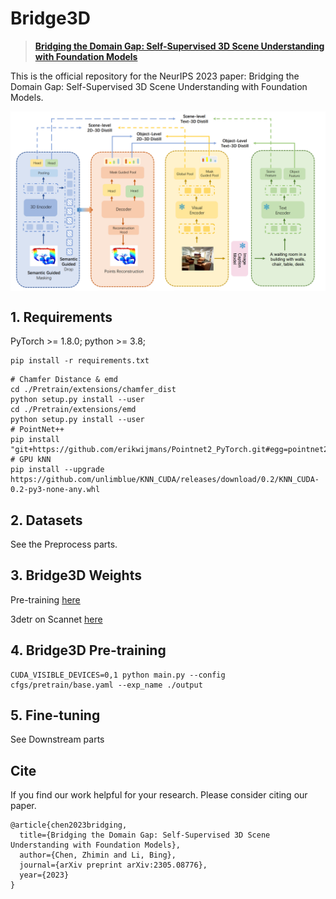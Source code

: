 # Bridge3D

> [**Bridging the Domain Gap: Self-Supervised 3D Scene Understanding with Foundation Models**](https://arxiv.org/abs/2305.08776) <br>

This is the official repository for the NeurIPS 2023 paper: Bridging the Domain Gap: Self-Supervised 3D Scene Understanding with Foundation Models. 

<div  align="center">    
 <img src="./figure/framework.png" width = "666"  align=center />
</div>


## 1. Requirements
PyTorch >= 1.8.0;
python >= 3.8;

```
pip install -r requirements.txt
```
```
# Chamfer Distance & emd
cd ./Pretrain/extensions/chamfer_dist
python setup.py install --user
cd ./Pretrain/extensions/emd
python setup.py install --user
# PointNet++
pip install "git+https://github.com/erikwijmans/Pointnet2_PyTorch.git#egg=pointnet2_ops&subdirectory=pointnet2_ops_lib"
# GPU kNN
pip install --upgrade https://github.com/unlimblue/KNN_CUDA/releases/download/0.2/KNN_CUDA-0.2-py3-none-any.whl
```
## 2. Datasets

See the Preprocess parts.

## 3. Bridge3D Weights

Pre-training [here](https://github.com/Pang-Yatian/Point-MAE/releases/download/main/pretrain.pth)

3detr on Scannet [here](https://github.com/Pang-Yatian/Point-MAE/releases/download/main/pretrain.pth)

## 4. Bridge3D Pre-training
```
CUDA_VISIBLE_DEVICES=0,1 python main.py --config cfgs/pretrain/base.yaml --exp_name ./output
```

## 5. Fine-tuning
See Downstream parts 

## Cite

If you find our work helpful for your research. Please consider citing our paper.
```
@article{chen2023bridging,
  title={Bridging the Domain Gap: Self-Supervised 3D Scene Understanding with Foundation Models},
  author={Chen, Zhimin and Li, Bing},
  journal={arXiv preprint arXiv:2305.08776},
  year={2023}
}
```
